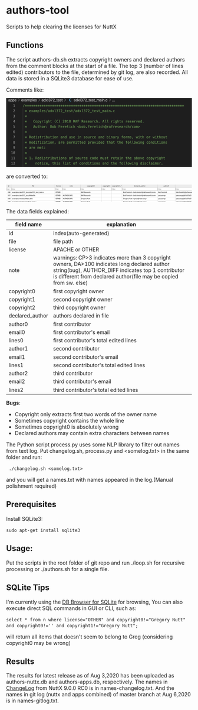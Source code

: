 # authors-tool

Scripts to help clearing the licenses for NuttX 

## Functions

The script authors-db.sh extracts copyright owners and declared authors from the comment blocks at the start of a file. The top 3 (number of lines edited) contributors to the file, determined by git log, are also recorded. All data is stored in a SQLite3 database for ease of use.

Comments like:

![Code Screenshot](CodeScreenshot.png)

are converted to:

![Database Screenshot](DBScreenshot.png)

The data fields explained:

|    field name  | explanation |
| -------------- | ----------- |
| id   | index(auto-generated) |
| file | file path |
| license | APACHE or OTHER |
| note | warnings: CP>3 indicates more than 3 copyright owners, DA>100 indicates long declared author string(bug), AUTHOR_DIFF indicates top 1 contributor is different from declared author(file may be copied from sw. else) |
| copyright0 | first copyright owner |
| copyright1 | second copyright owner |
| copyright2 | third copyright owner |
| declared_author | authors declared in file |
| author0 | first contributor | 
| email0 | first contributor's email | 
| lines0 | first contributor's total edited lines | 
| author1 | second contributor | 
| email1 | second contributor's email | 
| lines1 | second contributor's total edited lines | 
| author2 | third contributor | 
| email2 | third contributor's email | 
| lines2 | third contributor's total edited lines | 

**Bugs**:
 - Copyright only extracts first two words of the owner name
 - Sometimes copyright contains the whole line
 - Sometimes copyright0 is absolutely wrong
 - Declared authors may contain extra characters between names
 
 The Python script process.py uses some NLP library to filter out names from text log. Put changelog.sh, process.py and <somelog.txt> in the same folder and run:
 
     ./changelog.sh <somelog.txt>
     
 and you will get a names.txt with names appeared in the log.(Manual polishment required)
 
## Prerequisites

Install SQLite3:

    sudo apt-get install sqlite3
    
## Usage:

Put the scripts in the root folder of git repo and run ./loop.sh for recursive processing or ./authors.sh <Filename> for a single file.

## SQLite Tips

I'm currently using the [DB Browser for SQLite](https://sqlitebrowser.org/dl/) for browsing, You can also execute direct SQL commands in GUI or CLI, such as:

    select * from n where license="OTHER" and copyright0!="Gregory Nutt" and copyright0!='' and copyright1!="Gregory Nutt";

will return all items that doesn't seem to belong to Greg (considering copyright0 may be wrong)

## Results

The results for latest release as of Aug 3,2020 has been uploaded as authors-nuttx.db and authors-apps.db, respectively.
The names in [ChangeLog](https://github.com/apache/incubator-nuttx/blob/nuttx-9.0.0-RC0/ChangeLog) from NuttX 9.0.0 RC0 is in names-changelog.txt. And the names in git log (nuttx and apps combined) of master branch at Aug 6,2020 is in names-gitlog.txt.
